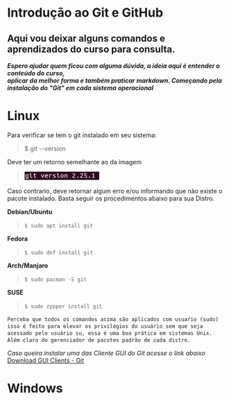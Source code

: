# Introdução ao Git e GitHub

## Aqui vou deixar alguns comandos e aprendizados do curso para consulta.

***Espero ajudar quem ficou com alguma dúvida, a ideia aqui é entender o conteúdo do curso,   
aplicar da melhor forma e também praticar markdown. Começando pela instalação do "Git" em cada sistema operacional***   

# Linux    

Para verificar se tem o git instalado em seu sistema:
> $ git --version

Deve ter um retorno semelhante ao da imagem

> ![git-version!](/assets/images/git-version.png "command git --version")

Caso contrario, deve retornar algum erro e/ou informando que não existe o pacote instalado. Basta seguir os procedimentos abaixo para sua Distro.

**Debian/Ubuntu**
> `$ sudo apt install git`

**Fedora**
> `$ sudo dnf install git`

**Arch/Manjaro**
> `$ sudo pacman -S git`

**SUSE**
> `$ sudo zypper install git`    

    Perceba que todos os comandos acima são aplicados com usuaŕio (sudo) isso é feito para elevar os privilégios do usuário sem que seja acessado pelo usuário su, essa é uma boa prática em sistemas Unix. Além claro do gerenciador de pacotes padrão de cada distro. 

*Caso queira instalar uma das Cliente GUI do Git acesse o link abaixo*     
[Download GUI Clients - Git](https://git-scm.com/downloads/guis)   

# Windows
